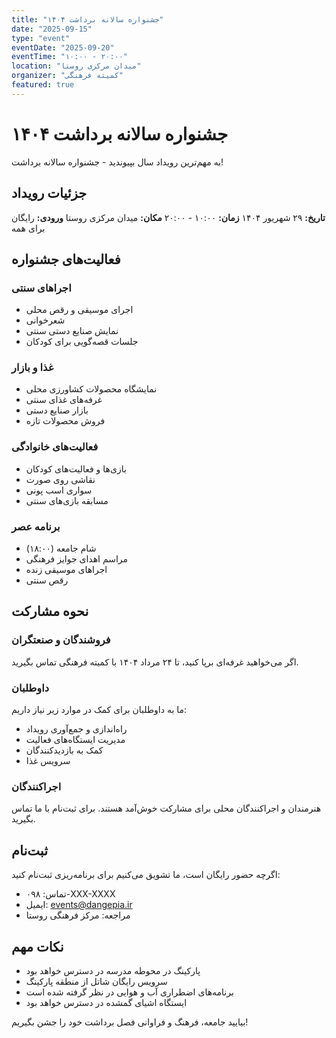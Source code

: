 ```yaml
---
title: "جشنواره سالانه برداشت ۱۴۰۴"
date: "2025-09-15"
type: "event"
eventDate: "2025-09-20"
eventTime: "۱۰:۰۰ - ۲۰:۰۰"
location: "میدان مرکزی روستا"
organizer: "کمیته فرهنگی"
featured: true
---
```


# جشنواره سالانه برداشت ۱۴۰۴

به مهم‌ترین رویداد سال بپیوندید - جشنواره سالانه برداشت!

## جزئیات رویداد

**تاریخ:** ۲۹ شهریور ۱۴۰۴
**زمان:** ۱۰:۰۰ - ۲۰:۰۰
**مکان:** میدان مرکزی روستا
**ورودی:** رایگان برای همه

## فعالیت‌های جشنواره

### اجراهای سنتی
- اجرای موسیقی و رقص محلی
- شعرخوانی
- نمایش صنایع دستی سنتی
- جلسات قصه‌گویی برای کودکان

### غذا و بازار
- نمایشگاه محصولات کشاورزی محلی
- غرفه‌های غذای سنتی
- بازار صنایع دستی
- فروش محصولات تازه

### فعالیت‌های خانوادگی
- بازی‌ها و فعالیت‌های کودکان
- نقاشی روی صورت
- سواری اسب پونی
- مسابقه بازی‌های سنتی

### برنامه عصر
- شام جامعه (۱۸:۰۰)
- مراسم اهدای جوایز فرهنگی
- اجراهای موسیقی زنده
- رقص سنتی

## نحوه مشارکت

### فروشندگان و صنعتگران
اگر می‌خواهید غرفه‌ای برپا کنید، تا ۲۴ مرداد ۱۴۰۴ با کمیته فرهنگی تماس بگیرید.

### داوطلبان
ما به داوطلبان برای کمک در موارد زیر نیاز داریم:
- راه‌اندازی و جمع‌آوری رویداد
- مدیریت ایستگاه‌های فعالیت
- کمک به بازدیدکنندگان
- سرویس غذا

### اجراکنندگان
هنرمندان و اجراکنندگان محلی برای مشارکت خوش‌آمد هستند. برای ثبت‌نام با ما تماس بگیرید.

## ثبت‌نام

اگرچه حضور رایگان است، ما تشویق می‌کنیم برای برنامه‌ریزی ثبت‌نام کنید:
- تماس: ۰۹۸-XXX-XXXX
- ایمیل: events@dangepia.ir
- مراجعه: مرکز فرهنگی روستا

## نکات مهم

- پارکینگ در محوطه مدرسه در دسترس خواهد بود
- سرویس رایگان شاتل از منطقه پارکینگ
- برنامه‌های اضطراری آب و هوایی در نظر گرفته شده است
- ایستگاه اشیای گمشده در دسترس خواهد بود

بیایید جامعه، فرهنگ و فراوانی فصل برداشت خود را جشن بگیریم!
